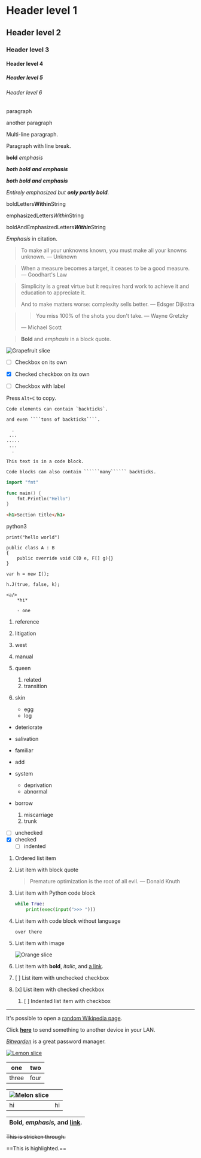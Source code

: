 # Header level 1

## Header level 2

### Header level 3

#### Header level 4

##### Header level 5

###### Header level 6

paragraph

another paragraph

Multi-line
paragraph.

Paragraph with 
line break.

**bold**
*emphasis*

***both bold and emphasis***

***both bold and emphasis***

*Entirely emphasized but **only partly bold**.*

boldLetters**Within**String

emphasizedLetters*Within*String

boldAndEmphasizedLetters***Within***String

*Emphasis* in citation.

> To make all your unknowns known, you must make all your knowns unknown. — Unknown

> When a measure becomes a target, it ceases to be a good measure. — Goodhart's Law

> Simplicity is a great virtue but it requires hard work to achieve it and education to appreciate it.
>
> And to make matters worse: complexity sells better. — Edsger Dijkstra

> > You miss 100% of the shots you don't take. — Wayne Gretzky
>
> — Michael Scott

> **Bold** and *emphasis* in a block quote.

![Grapefruit slice](grapefruit-slice.jpg)

- [ ] Checkbox on its own

- [x] Checked checkbox on its own

- [ ] Checkbox with label

Press `Alt+C` to copy.

``Code elements can contain `backticks`.``

`````and even ````tons of backticks````.`````

```
  .
 ...
.....
 ...
  .
```

```
This text is in a code block.
```

```````
Code blocks can also contain ``````many`````` backticks.
```````

```go
import "fmt"

func main() {
    fmt.Println("Hello")
}
```

```html
<h1>Section title</h1>
```

python3

```python3
print("hello world")
```

```
public class A : B
{
    public override void C(D e, F[] g){}
}
```

```
var h = new I();
 
h.J(true, false, k);
```

```
<a/>
    *hi*
    
    - one
```

1. reference
2. litigation
3. west

1. manual
2. queen
    1. related
    2. transition
3. skin
    - egg
    - log

- deteriorate
- salivation
- familiar

- add
- system
    - deprivation
    - abnormal
- borrow
    1. miscarriage
    2. trunk
- [ ] unchecked
- [x] checked
    - [ ] indented

1. Ordered list item
2. List item with block quote
    
    > Premature optimization is the root of all evil. — Donald Knuth
    
3. List item with Python code block
    
    ```python
    while True:
        print(exec(input(">>> ")))
    ```
    
4. List item with code block without language
    
    ```
    over there
    ```
    
5. List item with image
    
    ![Orange slice](orange-slice.jpg)
    
6. List item with **bold**, *italic*, and [a link](https://puter.com/app/code).
7. [ ] List item with unchecked checkbox
8. [x] List item with checked checkbox
    1. [ ] Indented list item with checkbox

* * *

It's possible to open a [random Wikipedia page](https://en.wikipedia.org/wiki/Special:Random).

Click **[here](https://pairdrop.net/)** to send something to another device in your LAN.

*[Bitwarden](https://bitwarden.com/)* is a great password manager.

[![Lemon slice](lemon-slice.jpg)](zombo.com)

| one | two |
| --- | --- |
| three | four |

| ![Melon slice](melon-slice.jpg) |  |
| --- | --- |
| hi | hi |

| **Bold**, *emphasis*, and [link](https://gchq.github.io/CyberChef/). |
| --- |

~~This is stricken through.~~

==This is highlighted.==
